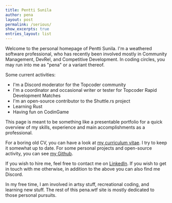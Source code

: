 ```yaml
---
title: Pentti Sunila
author: pena
layout: post
permalink: /serious/
show_excerpts: true
entries_layout: list
---
```


Welcome to the personal homepage of Pentti Sunila. I'm a weathered software professional, who has recently been involved mostly in Community Management, DevRel, and Competitive Development. In coding circles, you may run into me as "pena" or a variant thereof.

Some current activities:
* I'm a Discord moderator for the Topcoder community
* I'm a coordinator and occasional writer or tester for Topcoder Rapid Development Matches
* I'm an open-source contributor to the Shuttle.rs project
* Learning Rust
* Having fun on CodinGame

This page is meant to be something like a presentable portfolio for a quick overview of my skills, experience and main accomplishments as a professional.

For a boring old CV, you can have a look at [my curriculum vitae](https://github.com/gingerdeer/cv/blob/master/cv.pdf). I try to keep it somewhat up to date.
For some personal projects and open-source activity, you can see [my Github](https://github.com/gingerdeer). 

If you wish to hire me, feel free to contact me on [LinkedIn](https://www.linkedin.com/in/pentti-sunila-a967a1123/).
If you wish to get in touch with me otherwise, in addition to the above you can also find me Discord.

In my free time, I am involved in artsy stuff, recreational coding, and learning new stuff. The rest of this pena.wtf site is mostly dedicated to those personal pursuits. 